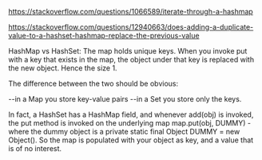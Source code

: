 https://stackoverflow.com/questions/1066589/iterate-through-a-hashmap

https://stackoverflow.com/questions/12940663/does-adding-a-duplicate-value-to-a-hashset-hashmap-replace-the-previous-value

HashMap vs HashSet:
The map holds unique keys. When you invoke put with a key that exists in the map, the object under that key is replaced with the new object. Hence the size 1.

The difference between the two should be obvious:

--in a Map you store key-value pairs
--in a Set you store only the keys.

In fact, a HashSet has a HashMap field, and whenever add(obj) is invoked, the put method is invoked on the underlying map map.put(obj, DUMMY) - where the dummy object is a private static final Object DUMMY = new Object(). So the map is populated with your object as key, and a value that is of no interest.
